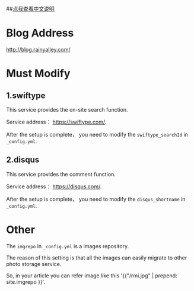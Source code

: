##[点我查看中文说明](https://github.com/dubuyuye/blog/blob/gh-pages/README_zh_CN.md)

# Blog Address

<http://blog.rainyalley.com/>


# Must Modify

## 1.swiftype

This service provides the on-site search function.

Service address： <https://swiftype.com/>.

After the setup is complete， you need to modify the `swiftype_searchId` in `_config.yml`.


## 2.disqus

This service provides the comment function.

Service address： <https://disqus.com/>.

After the setup is complete， you need to modify the `disqus_shortname` in `_config.yml`.


# Other

The `imgrepo` in `_config.yml` is a images repository.

The reason of this setting is that all the images can easily migrate to other photo storage service.

So, in your article you can refer image like this '{{"/rmi.jpg" | prepend: site.imgrepo }}'.



